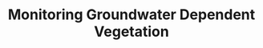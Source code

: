 ---
layout: project-display
title: Monitoring Groundwater Dependent Vegetation
image: monitoring-groundwater-dependent-vegetation.png
funders: ['Rio Tinto', 'BHP', 'FMG', 'Atlas Iron', 'Roy Hill']
collaborators: ['Todd Robinson', 'Lewis Trotter']
description: "Groundwater dependent vegetation will die if groundwater is depleted beyond their root systems. In the Pilbara, a major cause of this is from dewatering iron ore pits to extract the iron ore below the water table. This project was two pronged: firstly, use remote sensing to detect GDV and secondly, to monitor it for any loss of vigour. We created a suite of tools that could plug in to ArcGIS for simplifying the process. "
is_project_page: true
---